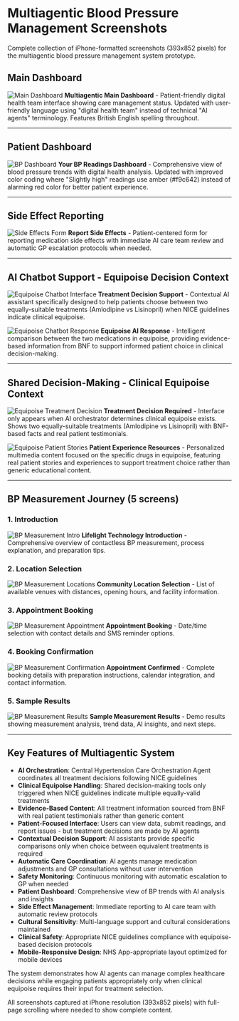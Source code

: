 # Multiagentic Blood Pressure Management Screenshots

Complete collection of iPhone-formatted screenshots (393x852 pixels) for the multiagentic blood pressure management system prototype.

## Main Dashboard

![Main Dashboard](mybp-main-updated-patient-friendly.png)
**Multiagentic Main Dashboard** - Patient-friendly digital health team interface showing care management status. Updated with user-friendly language using "digital health team" instead of technical "AI agents" terminology. Features British English spelling throughout.

---

## Patient Dashboard

![BP Dashboard](mybp-dashboard-updated-colors.png)
**Your BP Readings Dashboard** - Comprehensive view of blood pressure trends with digital health analysis. Updated with improved color coding where "Slightly high" readings use amber (#f9c642) instead of alarming red color for better patient experience.

---

## Side Effect Reporting

![Side Effects Form](mybp-side-effects.png)
**Report Side Effects** - Patient-centered form for reporting medication side effects with immediate AI care team review and automatic GP escalation protocols when needed.

---

## AI Chatbot Support - Equipoise Decision Context

![Equipoise Chatbot Interface](shared-decision-equipoise-chatbot.png)
**Treatment Decision Support** - Contextual AI assistant specifically designed to help patients choose between two equally-suitable treatments (Amlodipine vs Lisinopril) when NICE guidelines indicate clinical equipoise.

![Equipoise Chatbot Response](shared-decision-equipoise-chatbot-response.png)
**Equipoise AI Response** - Intelligent comparison between the two medications in equipoise, providing evidence-based information from BNF to support informed patient choice in clinical decision-making.

---

## Shared Decision-Making - Clinical Equipoise Context

![Equipoise Treatment Decision](shared-decision-equipoise-final.png)
**Treatment Decision Required** - Interface only appears when AI orchestrator determines clinical equipoise exists. Shows two equally-suitable treatments (Amlodipine vs Lisinopril) with BNF-based facts and real patient testimonials.

![Equipoise Patient Stories](shared-decision-equipoise-multimedia.png)
**Patient Experience Resources** - Personalized multimedia content focused on the specific drugs in equipoise, featuring real patient stories and experiences to support treatment choice rather than generic educational content.

---

## BP Measurement Journey (5 screens)

### 1. Introduction
![BP Measurement Intro](bp-measurement-intro.png)
**Lifelight Technology Introduction** - Comprehensive overview of contactless BP measurement, process explanation, and preparation tips.

### 2. Location Selection
![BP Measurement Locations](bp-measurement-locations.png)
**Community Location Selection** - List of available venues with distances, opening hours, and facility information.

### 3. Appointment Booking
![BP Measurement Appointment](bp-measurement-appointment.png)
**Appointment Booking** - Date/time selection with contact details and SMS reminder options.

### 4. Booking Confirmation
![BP Measurement Confirmation](bp-measurement-confirmation.png)
**Appointment Confirmed** - Complete booking details with preparation instructions, calendar integration, and contact information.

### 5. Sample Results
![BP Measurement Results](bp-measurement-results.png)
**Sample Measurement Results** - Demo results showing measurement analysis, trend data, AI insights, and next steps.

---

## Key Features of Multiagentic System

- **AI Orchestration**: Central Hypertension Care Orchestration Agent coordinates all treatment decisions following NICE guidelines
- **Clinical Equipoise Handling**: Shared decision-making tools only triggered when NICE guidelines indicate multiple equally-valid treatments
- **Evidence-Based Content**: All treatment information sourced from BNF with real patient testimonials rather than generic content
- **Patient-Focused Interface**: Users can view data, submit readings, and report issues - but treatment decisions are made by AI agents
- **Contextual Decision Support**: AI assistants provide specific comparisons only when choice between equivalent treatments is required
- **Automatic Care Coordination**: AI agents manage medication adjustments and GP consultations without user intervention
- **Safety Monitoring**: Continuous monitoring with automatic escalation to GP when needed
- **Patient Dashboard**: Comprehensive view of BP trends with AI analysis and insights
- **Side Effect Management**: Immediate reporting to AI care team with automatic review protocols
- **Cultural Sensitivity**: Multi-language support and cultural considerations maintained
- **Clinical Safety**: Appropriate NICE guidelines compliance with equipoise-based decision protocols
- **Mobile-Responsive Design**: NHS App-appropriate layout optimized for mobile devices

The system demonstrates how AI agents can manage complex healthcare decisions while engaging patients appropriately only when clinical equipoise requires their input for treatment selection.

All screenshots captured at iPhone resolution (393x852 pixels) with full-page scrolling where needed to show complete content.